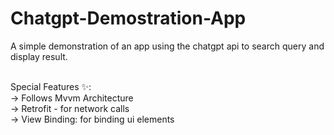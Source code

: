# Chatgpt-Demostration-App
A simple demonstration of an  app using the chatgpt api to search query and display result. <br/><br/>

Special Features ✨: <br/>
-> Follows Mvvm Architecture <br/>
-> Retrofit - for network calls <br/>
-> View Binding: for binding ui elements <br/>

